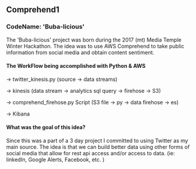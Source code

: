 ## Comprehend1
### CodeName: 'Buba-licious'
The 'Buba-licious' project was born during the 2017 (mt) Media Temple Winter Hackathon. The idea was to use AWS Comprehend to take public information from social media and obtain content sentiment.

#### The WorkFlow being accomplished with Python & AWS

→  twitter_kinesis.py  (source → data streams)

→  kinesis (data stream → analytics sql query →  firehose → S3)

→  comprehend_firehose.py Script (S3 file → py → data firehose → es)

→  Kibana


#### What was the goal of this idea?
Since this was a part of a 3 day project I committed to using Twitter as my main source. The idea is that we can build better data using other forms of social media that allow for rest api access and/or access to data. (ie: linkedIn, Google Alerts, Facebook, etc. )
